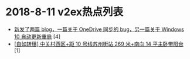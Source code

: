 # 2018-8-11 v2ex热点列表

+ [新发了两篇 blog，一篇关于 OneDrive 同步的 bug，另一篇关于 Windows 10 自动更新重启](https://www.v2ex.com/t/478790#reply4) [4]
+ [[自如转租] 中关村西区+距 10 号线苏州街站 269 米+南向 14 平主卧带阳台](https://www.v2ex.com/t/478791#reply1) [1]
